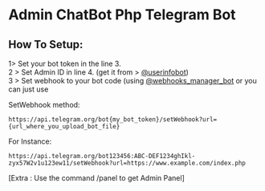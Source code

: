 # Admin ChatBot Php Telegram Bot

## How To Setup:<br>
1> Set your bot token in the line 3.<br>
2 > Set Admin ID in line 4. (get it from > [@userinfobot](https://t.me/userinfobot))<br>
3 > Set webhook to your bot code (using [@webhooks_manager_bot](https://t.me/webhooks_manager_bot) or you can just use 

SetWebhook method:
```
https://api.telegram.org/bot{my_bot_token}/setWebhook?url={url_where_you_upload_bot_file}
```

For Instance:
```
https://api.telegram.org/bot123456:ABC-DEF1234ghIkl-zyx57W2v1u123ew11/setWebhook?url=https://www.example.com/index.php
```


[Extra : Use the command /panel to get Admin Panel]
